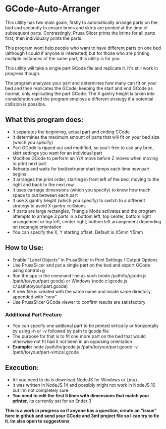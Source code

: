 # GCode-Auto-Arranger

This utility has two main goals; firstly to automatically arrange parts on the bed and secondly to ensure brims and skirts are printed at the time of subsequent parts. Contrastingly, Prusa Slicer prints the brims for all parts first, then individually prints the parts.

This program wont help people who want to have different parts on one bed (although I could if anyone is interested) but for those who are printing multiple instances of the same part, this utility is for you.

This utility will take a single part GCode file and replicate it. It's still work in progress though.

The program analyzes your part and determines how many can fit on your bed and then replicates the GCode, keeping the start and end GCode as normal, only replicating the part GCode. The X gantry height is taken into consideration and the program employs a different strategy if a potential collision is possible.


## What this program does:

* It separates the beginning, actual part and ending GCode
* It determines the maximum amount of parts that will fit on your bed size (which you specify)
* Part GCode is ripped out and modified, so you'r free to use any brim, skirt settings you want for an individual part
* Modifies GCode to perform an Y/X move before Z moves when moving to print next part
* Reheats and waits for bed/extruder start temps each time new part begins
* It arranges the print order, starting in front left of the bed, moving to the right and back to the next row
* It uses carriage dimensions (which you specify) to know how much space to put between each part
* It use X gantry height (which you specify) to switch to a different strategy to avoid X gantry collisions
* If parts are large rectangles, Triangle Mode activates and the program attempts to arrange 3 parts in a bottom left, top center, bottom right arrangement or top left, center right, bottom left arrangement depending on rectangle orientation
* You can specify the X, Y starting offset. Default is X5mm Y5mm


## How to Use:

* Enable "Label Objects" in PrusaSlicer in Print Settings / Output Options
* Use PrusaSlicer and put a single part on the bed and export GCode using control+g
* Run the app in the command line as such (node /path/to/gcode.js /path/to/your/part.gcode) or Windows (node c:\gcode.js c:\path\to\your\part.gcode)
* A new file is created with the same name and inside same directory, appended with "new"
* Use PrusaSlicer GCode viewer to confirm results are satisfactory

### Additional Part Feature
* You can specify one addional part to be printed virtically or horizontally by using -h or -v followed by path to gcode file
* The purpose for that is to fit one more part on the bed that would otherwise not fit had it not been in an opposing orientation
* **Example:** node /path/to/gcode.js /path/to/your/part.gcode -v /path/to/your/part-virtical.gcode

## Execution:
* All you need to do is download NodeJS for Windows or Linux.
* It was written in NodeJS 14 and possibly might not work in NodeJS 10 but I'm not completely sure
* **You need to edit the first 5 lines with dimensions that match your printer**, its currently set for an Ender 3



**This is a work in progress so if anyone has a question, create an "issue" here in github and send your GCode and 3mf project file so I can try to fix it. Im also open to suggestions**
